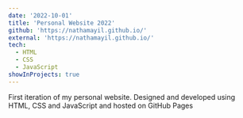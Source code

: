 ```yaml
---
date: '2022-10-01'
title: 'Personal Website 2022'
github: 'https://nathamayil.github.io/'
external: 'https://nathamayil.github.io/'
tech:
  - HTML
  - CSS
  - JavaScript
showInProjects: true
---
```


First iteration of my personal website. Designed and developed using HTML, CSS and JavaScript and hosted on GitHub Pages
